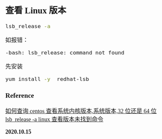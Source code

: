 <font size=4 face='楷体'>

## 查看 Linux 版本

```bash
lsb_release -a
```

如报错：

```bash
-bash: lsb_release: command not found
```

先安装

```bash
yum install -y  redhat-lsb
```

### Reference

[如何查询 centos 查看系统内核版本,系统版本,32 位还是 64 位](https://www.cnblogs.com/liyuanhong/articles/4859816.html)
[lsb_release -a linux 查看版本未找到命令](https://blog.csdn.net/weixin_30550271/article/details/98594751)

**2020.10.15**
